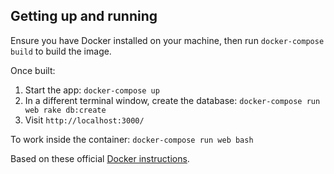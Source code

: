 ## Getting up and running
Ensure you have Docker installed on your machine, then run `docker-compose build` to build the image.

Once built:
1. Start the app: `docker-compose up`
2. In a different terminal window, create the database: `docker-compose run web rake db:create`
3. Visit `http://localhost:3000/`

To work inside the container: `docker-compose run web bash`

Based on these official [Docker instructions](https://docs.docker.com/compose/rails/).
